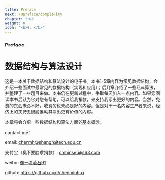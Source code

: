 ```yaml
---
title: Preface
next: /0preface/complexity
chapter: true
weight: 0
icon: "<b>0. </b>"
---
```


### Preface

# 数据结构与算法设计

这是一本关于数据结构和算法设计的电子书。本书1-5章内容为常见数据结构，会介绍一些面试中最常见的数据结构（实现和应用）；后几章介绍了一些经典算法，并整理了一些题目来做。本书仍在更新过程中，争取每天加入一点内容。如果您阅读本书后认为它对您有帮助，可以给我捐款，来支持我写出更好的内容。当然，免费的东西未必不好，收费的也未必是好的内容。但是对于一名内容生产者来说，经济上的支持无疑能推动其写出更有价值的内容。

本章将会介绍一些数据结构和算法方面的基本概念。


contact me：

email: chenmh@shanghaitech.edu.cn

支付宝（臭不要脸求捐款）: cmhinseu@163.com

weibo: [像一块滚石91](http://weibo.com/chenminhua91)

github: https://github.com/chenminhua
